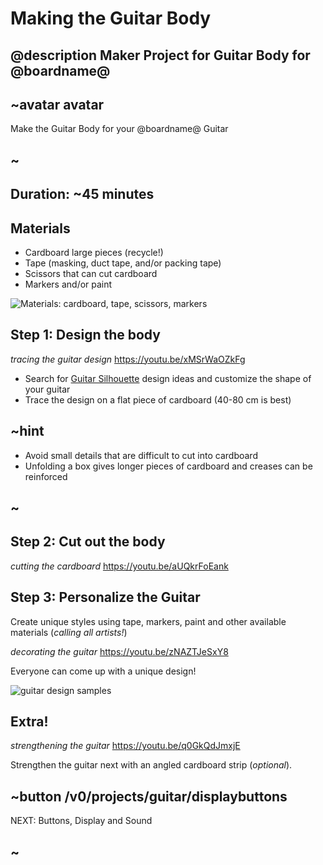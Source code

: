 # Making the Guitar Body

## @description Maker Project for Guitar Body for @boardname@

## ~avatar avatar

Make the Guitar Body for your @boardname@ Guitar

## ~

## Duration: ~45 minutes

## Materials
  * Cardboard large pieces (recycle!)
  * Tape (masking, duct tape, and/or packing tape)
  * Scissors that can cut cardboard
  * Markers and/or paint

![Materials: cardboard, tape, scissors, markers](/static/mb/projects/guitar/materials.jpg)

## Step 1: Design the body
*tracing the guitar design*
https://youtu.be/xMSrWaOZkFg

* Search for [Guitar Silhouette](https://www.bing.com/images/search?q=Guitar+Silhouettes) design ideas and customize
the shape of your guitar
* Trace the design on a flat piece of cardboard (40-80 cm is best)

## ~hint

   * Avoid small details that are difficult to cut into cardboard
   * Unfolding a box gives longer pieces of cardboard and creases can be reinforced

## ~

## Step 2: Cut out the body
*cutting the cardboard*
https://youtu.be/aUQkrFoEank


## Step 3: Personalize the Guitar

Create unique styles using tape, markers, paint and other available materials (*calling all artists!*)

*decorating the guitar*
https://youtu.be/zNAZTJeSxY8

Everyone can come up with a unique design!

![guitar design samples](/static/mb/projects/guitar/otherdesigns.jpg)

## Extra!
*strengthening the guitar*
https://youtu.be/q0GkQdJmxjE

Strengthen the guitar next with an angled cardboard strip (*optional*).

## ~button /v0/projects/guitar/displaybuttons
NEXT: Buttons, Display and Sound
## ~